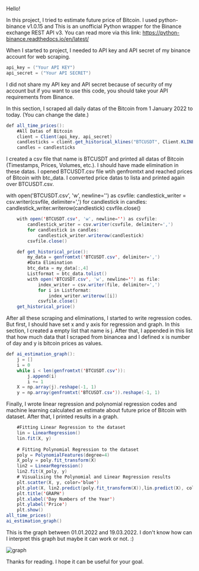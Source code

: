 Hello!
 
In this project, I tried to estimate future price of Bitcoin. I used python-binance v1.0.15 and This is an unofficial Python wrapper for the Binance exchange REST API v3. You can read more via this link: https://python-binance.readthedocs.io/en/latest/

When I started to project, I needed to API key and API secret of my binance account for web scraping.

```java
api_key = ("Your API KEY")
api_secret = ("Your API SECRET")
```

I did not share my API key and API secret because of security of my account but if you want to use this code, you should take your API requirements from Binance.

In this section, I scraped all daily datas of the Bitcoin from 1 January 2022 to today. (You can change the date.)

```java
def all_time_prices():
    #All Datas of Bitcoin
    client = Client(api_key, api_secret)
    candlesticks = client.get_historical_klines("BTCUSDT", Client.KLINE_INTERVAL_1DAY, "1 Jan, 2022", "now")
    candles = candlesticks
```


I created a csv file that name is BTCUSDT and printed all datas of Bitcoin (Timestamps, Prices, Volumes, etc.). I should have made elimination in these datas. I opened BTCUSDT.csv file wtih genfromtxt and reached prices of Bitcoin with btc_data. I converted price datas to lista and printed again over BTCUSDT.csv.

with open('BTCUSDT.csv', 'w', newline='') as csvfile:
        candlestick_writer = csv.writer(csvfile, delimiter=',')
        for candlestick in candles:
            candlestick_writer.writerow(candlestick)
        csvfile.close()
```java
    with open('BTCUSDT.csv', 'w', newline='') as csvfile:
        candlestick_writer = csv.writer(csvfile, delimiter=',')
        for candlestick in candles:
            candlestick_writer.writerow(candlestick)
        csvfile.close()

    def get_historical_price():
        my_data = genfromtxt('BTCUSDT.csv', delimiter=',')
        #Data Elimination
        btc_data = my_data[:,4]
        Listformat = btc_data.tolist()
        with open('BTCUSDT.csv', 'w', newline='') as file:
            index_writer = csv.writer(file, delimiter=',')
            for i in Listformat:
                index_writer.writerow([i])
            csvfile.close()
    get_historical_price()
 ```

After all these scraping and eliminations, I started to write regression codes. But first, I should have set x and y axis for regression and graph. In this section, I created a empty list that name is j. After that, I appended in this list that how much data that I scraped from binancea and I defined x is number of day and y is bitcoin prices as values.

```java
def ai_estimation_graph():
    j = []
    i = 0
    while i < len(genfromtxt('BTCUSDT.csv')):
        j.append(i)
        i += 1
    X = np.array(j).reshape(-1, 1)
    y = np.array(genfromtxt('BTCUSDT.csv')).reshape(-1, 1)
```


Finally, I wrote linear regression and polynomial regression codes and machine learning calculated an estimate about future price of Bitcoin with dataset. After that, I printed results in a graph.

```java
    #Fitting Linear Regression to the dataset
    lin = LinearRegression()
    lin.fit(X, y)
    
    # Fitting Polynomial Regression to the dataset
    poly = PolynomialFeatures(degree=4)
    X_poly = poly.fit_transform(X)
    lin2 = LinearRegression()
    lin2.fit(X_poly, y)
    # Visualising the Polynomial and Linear Regression results
    plt.scatter(X, y, color='blue')
    plt.plot(X, lin2.predict(poly.fit_transform(X)),lin.predict(X), color='red')
    plt.title('GRAPH')
    plt.xlabel('Day Numbers of the Year')
    plt.ylabel('Price')
    plt.show()
all_time_prices()
ai_estimation_graph()
```

This is the graph between 01.01.2022 and 19.03.2022. I don't know how can I interpret this graph but maybe it can work or not. :)

![graph](https://user-images.githubusercontent.com/77883086/159135537-0c92fc7c-36f4-4030-b26d-74135e4efb14.png)

Thanks for reading. I hope it can be useful for your goal.



 
